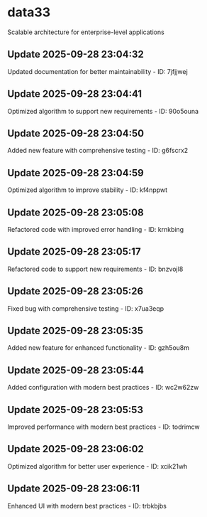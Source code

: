 # data33
Scalable architecture for enterprise-level applications

## Update 2025-09-28 23:04:32
Updated documentation for better maintainability - ID: 7jfjjwej


## Update 2025-09-28 23:04:41
Optimized algorithm to support new requirements - ID: 90o5ouna


## Update 2025-09-28 23:04:50
Added new feature with comprehensive testing - ID: g6fscrx2


## Update 2025-09-28 23:04:59
Optimized algorithm to improve stability - ID: kf4nppwt


## Update 2025-09-28 23:05:08
Refactored code with improved error handling - ID: krnkbing


## Update 2025-09-28 23:05:17
Refactored code to support new requirements - ID: bnzvojl8


## Update 2025-09-28 23:05:26
Fixed bug with comprehensive testing - ID: x7ua3eqp


## Update 2025-09-28 23:05:35
Added new feature for enhanced functionality - ID: gzh5ou8m


## Update 2025-09-28 23:05:44
Added configuration with modern best practices - ID: wc2w62zw


## Update 2025-09-28 23:05:53
Improved performance with modern best practices - ID: todrimcw


## Update 2025-09-28 23:06:02
Optimized algorithm for better user experience - ID: xcik21wh


## Update 2025-09-28 23:06:11
Enhanced UI with modern best practices - ID: trbkbjbs

